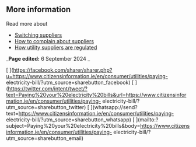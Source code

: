 ##  More information

Read more about

  * [ Switching suppliers ](/en/consumer/utilities/electricity-services#lc3df4)
  * [ How to complain about suppliers ](/en/consumer/how-to-complain/complain-about-utilities/)
  * [ How utility suppliers are regulated ](/en/consumer/utilities/regulation-of-utilities/)

_**Page edited:** 6 September 2024 _

[
](https://facebook.com/sharer/sharer.php?u=https://www.citizensinformation.ie/en/consumer/utilities/paying-
electricity-bill/?utm_source=sharebutton_facebook) [
](https://twitter.com/intent/tweet/?text=Paying%20your%20electricity%20bills&url=https://www.citizensinformation.ie/en/consumer/utilities/paying-
electricity-bill/?utm_source=sharebutton_twitter) [
](whatsapp://send?text=https://www.citizensinformation.ie/en/consumer/utilities/paying-
electricity-bill/?utm_source=sharebutton_whatsapp) [
](mailto:?subject=Paying%20your%20electricity%20bills&body=https://www.citizensinformation.ie/en/consumer/utilities/paying-
electricity-bill/?utm_source=sharebutton_email) [ ](javascript:void\(0\))
